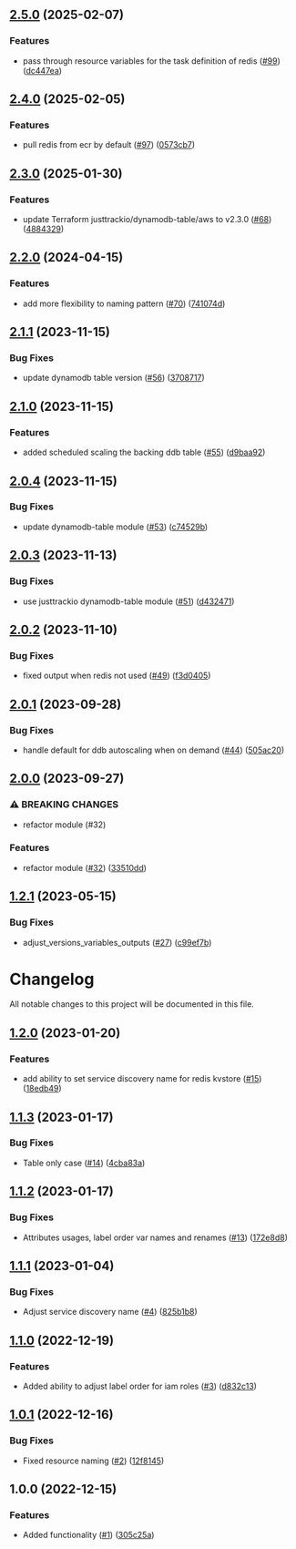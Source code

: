 ## [2.5.0](https://github.com/justtrackio/terraform-aws-kvstore/compare/v2.4.0...v2.5.0) (2025-02-07)


### Features

* pass through resource variables for the task definition of redis ([#99](https://github.com/justtrackio/terraform-aws-kvstore/issues/99)) ([dc447ea](https://github.com/justtrackio/terraform-aws-kvstore/commit/dc447ea1f3d8ed760c4c0d39b92d5eac0683bd4f))

## [2.4.0](https://github.com/justtrackio/terraform-aws-kvstore/compare/v2.3.0...v2.4.0) (2025-02-05)


### Features

* pull redis from ecr by default ([#97](https://github.com/justtrackio/terraform-aws-kvstore/issues/97)) ([0573cb7](https://github.com/justtrackio/terraform-aws-kvstore/commit/0573cb756e8ddace5fa60f54e44e4a4e3f4f178e))

## [2.3.0](https://github.com/justtrackio/terraform-aws-kvstore/compare/v2.2.0...v2.3.0) (2025-01-30)


### Features

* update Terraform justtrackio/dynamodb-table/aws to v2.3.0 ([#68](https://github.com/justtrackio/terraform-aws-kvstore/issues/68)) ([4884329](https://github.com/justtrackio/terraform-aws-kvstore/commit/488432912c3cba2e441710d59790700a819f542c))

## [2.2.0](https://github.com/justtrackio/terraform-aws-kvstore/compare/v2.1.1...v2.2.0) (2024-04-15)


### Features

* add more flexibility to naming pattern ([#70](https://github.com/justtrackio/terraform-aws-kvstore/issues/70)) ([741074d](https://github.com/justtrackio/terraform-aws-kvstore/commit/741074d0e92a4c1493dc608b2d84c284a1bcf26f))

## [2.1.1](https://github.com/justtrackio/terraform-aws-kvstore/compare/v2.1.0...v2.1.1) (2023-11-15)


### Bug Fixes

* update dynamodb table version ([#56](https://github.com/justtrackio/terraform-aws-kvstore/issues/56)) ([3708717](https://github.com/justtrackio/terraform-aws-kvstore/commit/3708717994cb9e077801f89679b3d11a8777d24d))

## [2.1.0](https://github.com/justtrackio/terraform-aws-kvstore/compare/v2.0.4...v2.1.0) (2023-11-15)


### Features

* added scheduled scaling the backing ddb table ([#55](https://github.com/justtrackio/terraform-aws-kvstore/issues/55)) ([d9baa92](https://github.com/justtrackio/terraform-aws-kvstore/commit/d9baa921d3b3f779672a7aadf3e6aa440e17c18f))

## [2.0.4](https://github.com/justtrackio/terraform-aws-kvstore/compare/v2.0.3...v2.0.4) (2023-11-15)


### Bug Fixes

* update dynamodb-table module ([#53](https://github.com/justtrackio/terraform-aws-kvstore/issues/53)) ([c74529b](https://github.com/justtrackio/terraform-aws-kvstore/commit/c74529b2dfd90bf7a2f1b8e1b3ca2b56a993b6f0))

## [2.0.3](https://github.com/justtrackio/terraform-aws-kvstore/compare/v2.0.2...v2.0.3) (2023-11-13)


### Bug Fixes

* use justtrackio dynamodb-table module ([#51](https://github.com/justtrackio/terraform-aws-kvstore/issues/51)) ([d432471](https://github.com/justtrackio/terraform-aws-kvstore/commit/d43247171af5b45798592dbf3efc135568b38e79))

## [2.0.2](https://github.com/justtrackio/terraform-aws-kvstore/compare/v2.0.1...v2.0.2) (2023-11-10)


### Bug Fixes

* fixed output when redis not used ([#49](https://github.com/justtrackio/terraform-aws-kvstore/issues/49)) ([f3d0405](https://github.com/justtrackio/terraform-aws-kvstore/commit/f3d0405b09647a14f974a4b6efc1ed8b969b5770))

## [2.0.1](https://github.com/justtrackio/terraform-aws-kvstore/compare/v2.0.0...v2.0.1) (2023-09-28)


### Bug Fixes

* handle default for ddb autoscaling when on demand ([#44](https://github.com/justtrackio/terraform-aws-kvstore/issues/44)) ([505ac20](https://github.com/justtrackio/terraform-aws-kvstore/commit/505ac20f49b28ba590ead197de8937813ee4610a))

## [2.0.0](https://github.com/justtrackio/terraform-aws-kvstore/compare/v1.2.1...v2.0.0) (2023-09-27)


### ⚠ BREAKING CHANGES

* refactor module (#32)

### Features

* refactor module ([#32](https://github.com/justtrackio/terraform-aws-kvstore/issues/32)) ([33510dd](https://github.com/justtrackio/terraform-aws-kvstore/commit/33510ddcb646c80828cbece3899834ebb78b2742))

## [1.2.1](https://github.com/justtrackio/terraform-aws-kvstore/compare/v1.2.0...v1.2.1) (2023-05-15)


### Bug Fixes

* adjust_versions_variables_outputs ([#27](https://github.com/justtrackio/terraform-aws-kvstore/issues/27)) ([c99ef7b](https://github.com/justtrackio/terraform-aws-kvstore/commit/c99ef7b82e8fa24b6f4e1659983d6bdd89cca0b9))

# Changelog

All notable changes to this project will be documented in this file.

## [1.2.0](https://github.com/justtrackio/terraform-aws-kvstore/compare/v1.1.3...v1.2.0) (2023-01-20)


### Features

* add ability to set service discovery name for redis kvstore ([#15](https://github.com/justtrackio/terraform-aws-kvstore/issues/15)) ([18edb49](https://github.com/justtrackio/terraform-aws-kvstore/commit/18edb496fc1f8167d9b845ee8fdc953bcb5d8d04))

## [1.1.3](https://github.com/justtrackio/terraform-aws-kvstore/compare/v1.1.2...v1.1.3) (2023-01-17)


### Bug Fixes

* Table only case ([#14](https://github.com/justtrackio/terraform-aws-kvstore/issues/14)) ([4cba83a](https://github.com/justtrackio/terraform-aws-kvstore/commit/4cba83aee2aa66bb748753c1048b42ba8b76505e))

## [1.1.2](https://github.com/justtrackio/terraform-aws-kvstore/compare/v1.1.1...v1.1.2) (2023-01-17)


### Bug Fixes

* Attributes usages, label order var names and renames ([#13](https://github.com/justtrackio/terraform-aws-kvstore/issues/13)) ([172e8d8](https://github.com/justtrackio/terraform-aws-kvstore/commit/172e8d8165c228d39785291cc00b0465e237f3e8))

## [1.1.1](https://github.com/justtrackio/terraform-aws-kvstore/compare/v1.1.0...v1.1.1) (2023-01-04)


### Bug Fixes

* Adjust service discovery name ([#4](https://github.com/justtrackio/terraform-aws-kvstore/issues/4)) ([825b1b8](https://github.com/justtrackio/terraform-aws-kvstore/commit/825b1b8a1edb5e38067715023bf9a99eea6e24e3))

## [1.1.0](https://github.com/justtrackio/terraform-aws-kvstore/compare/v1.0.1...v1.1.0) (2022-12-19)


### Features

* Added ability to adjust label order for iam roles ([#3](https://github.com/justtrackio/terraform-aws-kvstore/issues/3)) ([d832c13](https://github.com/justtrackio/terraform-aws-kvstore/commit/d832c133105f8cbcd4a131fcde168d05638a547c))

## [1.0.1](https://github.com/justtrackio/terraform-aws-kvstore/compare/v1.0.0...v1.0.1) (2022-12-16)


### Bug Fixes

* Fixed resource naming ([#2](https://github.com/justtrackio/terraform-aws-kvstore/issues/2)) ([12f8145](https://github.com/justtrackio/terraform-aws-kvstore/commit/12f81456f66a5a09cb332cde8e68128908b5174b))

## 1.0.0 (2022-12-15)


### Features

* Added functionality ([#1](https://github.com/justtrackio/terraform-aws-kvstore/issues/1)) ([305c25a](https://github.com/justtrackio/terraform-aws-kvstore/commit/305c25a0f03143c86abb3775693c51a0b001d2c6))
